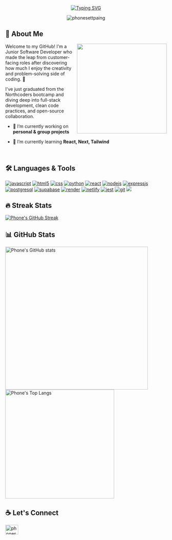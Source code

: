 <p align="center"><a href="https://git.io/typing-svg"><img src="https://readme-typing-svg.demolab.com?font=Fira+Code&size=30&pause=1000&color=069C41&center=true&multiline=true&width=620&height=80&lines=%F0%9F%91%8B+Hi+there%2C+I'm+Phone+Sett+Paing.;A+Junior+Software+Developer." alt="Typing SVG" /></a></p>

<p align="center"> <img src="https://komarev.com/ghpvc/?username=phonesettpaing&label=Profile%20views&color=0e75b6&style=flat" alt="phonesettpaing" /> </p>

## 🧠 About Me

<a href="https://github.com/Anmol-Baranwal/Cool-GIFs-For-GitHub?tab=readme-ov-file#moving-logos-"><img align="right" src="https://user-images.githubusercontent.com/74038190/235224431-e8c8c12e-6826-47f1-89fb-2ddad83b3abf.gif" width="280" /></a>

Welcome to my GitHub! I'm a Junior Software Developer who made the leap from customer-facing roles after discovering how much I enjoy the creativity and problem-solving side of coding. 🚀 

I've just graduated from the Northcoders bootcamp and diving deep into full-stack development, clean code practices, and open-source collaboration.

- 🔭 I’m currently working on **personal & group projects**
  
- 🌱 I’m currently learning **React, Next, Tailwind**

<br/>

## 🛠️ Languages & Tools

<p align="left"><a href="https://github.com/alexandresanlim/Badges4-README.md-Profile" ><img src="https://img.shields.io/badge/JavaScript-323330?style=for-the-badge&logo=javascript&logoColor=F7DF1E" alt="javascript" /></a> <a href="https://github.com/alexandresanlim/Badges4-README.md-Profile" ><img src="https://img.shields.io/badge/HTML5-E34F26?style=for-the-badge&logo=html5&logoColor=white" alt="html5" /></a> <a href="https://github.com/alexandresanlim/Badges4-README.md-Profile" ><img src="https://img.shields.io/badge/CSS3-1572B6?style=for-the-badge&logo=css3&logoColor=white" alt="css" /></a> <a href="https://github.com/alexandresanlim/Badges4-README.md-Profile" ><img src="https://img.shields.io/badge/Python-FFD43B?style=for-the-badge&logo=python&logoColor=blue" alt="python" /></a> <a href="https://github.com/alexandresanlim/Badges4-README.md-Profile" ><img src="https://img.shields.io/badge/React-20232A?style=for-the-badge&logo=react&logoColor=61DAFB" alt="react" /></a> <a href="https://github.com/alexandresanlim/Badges4-README.md-Profile" ><img src="https://img.shields.io/badge/Node%20js-339933?style=for-the-badge&logo=nodedotjs&logoColor=white" alt="nodejs" /></a> <a href="https://github.com/alexandresanlim/Badges4-README.md-Profile" ><img src="https://img.shields.io/badge/Express%20js-000000?style=for-the-badge&logo=express&logoColor=white" alt="expressjs" /></a> <a href="https://github.com/alexandresanlim/Badges4-README.md-Profile" ><img src="https://img.shields.io/badge/PostgreSQL-316192?style=for-the-badge&logo=postgresql&logoColor=white" alt="postgresql" /></a> <a href="https://github.com/alexandresanlim/Badges4-README.md-Profile" ><img src="https://img.shields.io/badge/Supabase-181818?style=for-the-badge&logo=supabase&logoColor=white" alt="supabase" /></a> <a href="https://github.com/alexandresanlim/Badges4-README.md-Profile" ><img src="https://img.shields.io/badge/Render-46E3B7?style=for-the-badge&logo=render&logoColor=white" alt="render" /></a> <a href="https://github.com/alexandresanlim/Badges4-README.md-Profile" ><img src="https://img.shields.io/badge/Netlify-00C7B7?style=for-the-badge&logo=netlify&logoColor=white" alt="netlify" /></a> <a href="https://github.com/alexandresanlim/Badges4-README.md-Profile" ><img src="https://img.shields.io/badge/Jest-C21325?style=for-the-badge&logo=jest&logoColor=white" alt="jest" /></a> <a href="https://github.com/alexandresanlim/Badges4-README.md-Profile" ><img src="https://img.shields.io/badge/GIT-E44C30?style=for-the-badge&logo=git&logoColor=white" alt="git" /></a> <a href="https://github.com/alexandresanlim/Badges4-README.md-Profile" ><img src="https://img.shields.io/badge/Github%20Actions-282a2e?style=for-the-badge&logo=githubactions&logoColor=367cfe" alt"git action" /></a> </p>

## 🔥 Streak Stats

[![Phone's GitHub Streak](https://streak-stats.demolab.com?user=PhoneSettPaing&theme=blue-green&hide_border=true)](https://git.io/streak-stats)

## 📊 GitHub Stats

<p align="left"><a href="https://github.com/anuraghazra/github-readme-stats" ><img src="https://github-readme-stats.vercel.app/api?username=PhoneSettPaing&theme=blue-green&show_icons=true&hide_border=true" alt="Phone's GitHub stats" width="445"/></a> <a href="https://github.com/anuraghazra/github-readme-stats" ><img src="https://github-readme-stats.vercel.app/api/top-langs/?username=PhoneSettPaing&layout=compact&theme=blue-green&hide_border=true" alt="Phone's Top Langs" width="340"/></a> </p>

## ☕ Let's Connect

<p align="left">
<a href="https://linkedin.com/in/phonesettpaing" target="blank"><img align="center" src="https://raw.githubusercontent.com/rahuldkjain/github-profile-readme-generator/master/src/images/icons/Social/linked-in-alt.svg" alt="phonesettpaing" height="30" width="40" /></a>
</p>
